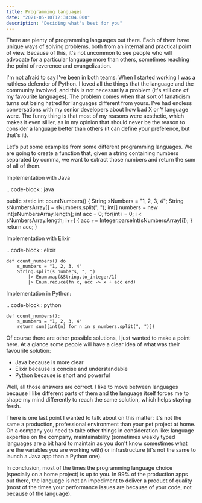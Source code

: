 ```yaml
---
title: Programming languages 
date: "2021-05-10T12:34:04.000"
description: "Deciding what's best for you"
---
```


There are plenty of programming languages out there. Each of them have unique ways of solving problems, both from an internal and practical point of view. Because of this, it's not uncommon to see people who will advocate for a particular language more than others, sometimes reaching the point of reverence and evangelization.

I'm not afraid to say I've been in both teams. When I started working I was a ruthless defender of Python. I loved all the things that the language and the community involved, and this is not necessarily a problem (it's still one of my favourite languages). The problem comes when that sort of fanaticism turns out being hatred for languages different from yours. I've had endless conversations with my senior developers about how bad X or Y language were. The funny thing is that most of my reasons were aesthetic, which makes it even sillier, as in my opinion that should never be the reason to consider a language better than others (it can define your preference, but that's it).

Let's put some examples from some different programming languages. We are going to create a function that, given a string containing numbers separated by comma, we want to extract those numbers and return the sum of all of them.

Implementation with Java

.. code-block:: java

  public static int countNumbers() {
      String sNumbers = "1, 2, 3, 4";
      String sNumbersArray[] = sNumbers.split(", ");
      int[] numbers = new int[sNumbersArray.length];
      int acc = 0;
      for(int i = 0; i < sNumbersArray.length; i++) {
          acc += Integer.parseInt(sNumbersArray[i]);
      }
      return acc;
  }

Implementation with Elixir

.. code-block:: elixir

    def count_numbers() do
        s_numbers = "1, 2, 3, 4"
        String.split(s_numbers, ", ")
            |> Enum.map(&String.to_integer/1)
            |> Enum.reduce(fn x, acc -> x + acc end)

Implementation in Python:

.. code-block:: python

    def count_numbers():
        s_numbers = "1, 2, 3, 4"
        return sum([int(n) for n in s_numbers.split(", ")])

Of course there are other possible solutions, I just wanted to make a point here. At a glance some people will have a clear idea of what was their favourite solution:

- Java because is more clear
- Elixir because is concise and understandable
- Python because is short and powerful

Well, all those answers are correct. I like to move between languages because I like different parts of them and the language itself forces me to shape my mind differently to reach the same solution, which helps staying fresh.

There is one last point I wanted to talk about on this matter: it's not the same a production, professional environment than your pet project at home. On a company you need to take other things in consideration like: language expertise on the company, maintainability (sometimes weakly typed languages are a bit hard to maintain as you don't know somestimes what are the variables you are working with) or infrastructure (it's not the same to launch a Java app than a Python one).

In conclusion, most of the times the programming language choice (specially on a home project) is up to you. In 99% of the production apps out there, the language is not an impediment to deliver a product of quality (most of the times your performance issues are because of your code, not because of the language).

